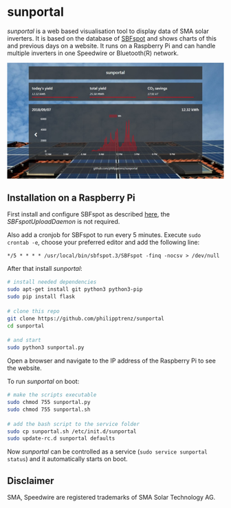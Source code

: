 # sunportal

_sunportal_ is a web based visualisation tool to display data of SMA solar inverters. It is based on the database of [SBFspot](https://github.com/SBFspot/SBFspot) and shows charts of this and previous days on a website. It runs on a Raspberry Pi and can handle multiple inverters in one Speedwire or Bluetooth(R) network.

![sunportal example image](/static/img/sunportal.jpg?raw=true)

## Installation on a Raspberry Pi

First install and configure SBFspot as described [here](https://github.com/SBFspot/SBFspot/wiki/Installation-Linux-SQLite#sbfspot-with-sqlite), the _SBFspotUploadDaemon_ is not required. 

Also add a cronjob for SBFspot to run every 5 minutes. Execute `sudo crontab -e`, choose your preferred editor and add the following line:

```
*/5 * * * * /usr/local/bin/sbfspot.3/SBFspot -finq -nocsv > /dev/null
```

After that install _sunportal_:

```bash
# install needed dependencies
sudo apt-get install git python3 python3-pip 
sudo pip install flask

# clone this repo
git clone https://github.com/philipptrenz/sunportal
cd sunportal

# and start
sudo python3 sunportal.py
```

Open a browser and navigate to the IP address of the Raspberry Pi to see the website.


To run _sunportal_ on boot:
```bash
# make the scripts executable
sudo chmod 755 sunportal.py
sudo chmod 755 sunportal.sh

# add the bash script to the service folder
sudo cp sunportal.sh /etc/init.d/sunportal
sudo update-rc.d sunportal defaults

```
Now _sunportal_ can be controlled as a service (`sudo service sunportal status`) and it automatically starts on boot.

## Disclaimer

SMA, Speedwire are registered trademarks of SMA Solar Technology AG.
